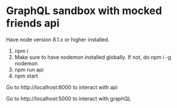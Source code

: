 # GraphQL sandbox with mocked friends api

Have node version 8.1.x or higher installed.

1. npm i
2. Make sure to have nodemon installed globally. If not, do npm i -g nodemon
3. npm run api
4. npm start

Go to http://localhost:8000 to interact with api

Go to http://localhost:5000 to interact with graphQL
